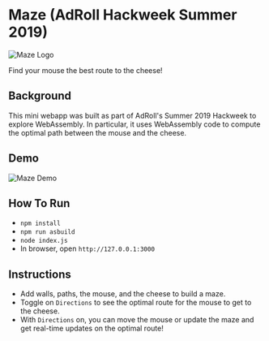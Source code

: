 # Maze (AdRoll Hackweek Summer 2019)
![Maze Logo](https://github.com/lcevans/Maze/blob/master/public/images/MazeLogo.png)

Find your mouse the best route to the cheese!

## Background
This mini webapp was built as part of AdRoll's Summer 2019 Hackweek to explore WebAssembly. In particular, it uses WebAssembly code to compute the optimal path between the mouse and the cheese.

## Demo
![Maze Demo](https://github.com/lcevans/Maze/blob/master/MazeDemo.gif)

## How To Run
- `npm install`
- `npm run asbuild`
- `node index.js`
- In browser, open `http://127.0.0.1:3000`

## Instructions
- Add walls, paths, the mouse, and the cheese to build a maze.
- Toggle on `Directions` to see the optimal route for the mouse to get to the cheese.
- With `Directions` on, you can move the mouse or update the maze and get real-time updates on the optimal route!
